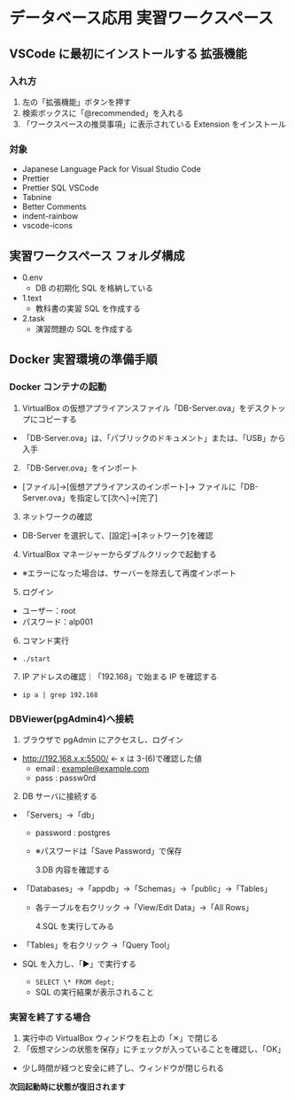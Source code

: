 # データベース応用 実習ワークスペース

## VSCode に最初にインストールする 拡張機能

### 入れ方

1. 左の「拡張機能」ボタンを押す
1. 検索ボックスに「@recommended」を入れる
1. 「ワークスペースの推奨事項」に表示されている Extension をインストール

### 対象

- Japanese Language Pack for Visual Studio Code
- Prettier
- Prettier SQL VSCode
- Tabnine
- Better Comments
- indent-rainbow
- vscode-icons

## 実習ワークスペース フォルダ構成

- 0.env
  - DB の初期化 SQL を格納している
- 1.text
  - 教科書の実習 SQL を作成する
- 2.task
  - 演習問題の SQL を作成する

## Docker 実習環境の準備手順

### Docker コンテナの起動

1. VirtualBox の仮想アプライアンスファイル「DB-Server.ova」をデスクトップにコピーする

- 「DB-Server.ova」は、「パブリックのドキュメント」または、「USB」から入手

2. 「DB-Server.ova」をインポート

- [ファイル]→[仮想アプライアンスのインポート]→ ファイルに「DB-Server.ova」を指定して[次へ]→[完了]

3. ネットワークの確認

- DB-Server を選択して、[設定]→[ネットワーク]を確認

4. VirtualBox マネージャーからダブルクリックで起動する

- ※エラーになった場合は、サーバーを除去して再度インポート

5.  ログイン

- ユーザー：root
- パスワード：alp001

6. コマンド実行

- `./start`

7. IP アドレスの確認｜「192.168」で始まる IP を確認する

- `ip a | grep 192.168`

### DBViewer(pgAdmin4)へ接続

1. ブラウザで pgAdmin にアクセスし、ログイン

- http://192.168.x.x:5500/ ← x は 3-(6)で確認した値
  - email : example@example.com
  - pass : passw0rd

2. DB サーバに接続する

- 「Servers」→「db」

  - password : postgres
  - ※パスワードは「Save Password」で保存

    3.DB 内容を確認する

- 「Databases」→「appdb」→「Schemas」→「public」→「Tables」

  - 各テーブルを右クリック →「View/Edit Data」→「All Rows」

    4.SQL を実行してみる

- 「Tables」を右クリック →「Query Tool」
- SQL を入力し、「▶」で実行する
  - `SELECT \* FROM dept;`
  - SQL の実行結果が表示されること

### 実習を終了する場合

1. 実行中の VirtualBox ウィンドウを右上の「✕」で閉じる
1. 「仮想マシンの状態を保存」にチェックが入っていることを確認し、「OK」

- 少し時間が経つと安全に終了し、ウィンドウが閉じられる

**次回起動時に状態が復旧されます**
